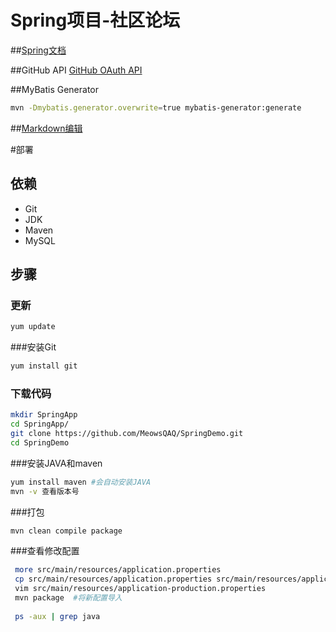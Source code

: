 # Spring项目-社区论坛

##[Spring文档](https://spring.io/guides)

##GitHub API
[GitHub OAuth API](https://developer.github.com/apps/building-oauth-apps/creating-an-oauth-app/https://developer.github.com/apps/building-oauth-apps/creating-an-oauth-app/)

##MyBatis Generator
```bash
mvn -Dmybatis.generator.overwrite=true mybatis-generator:generate
```
##[Markdown编辑](https://github.com/pandao/editor.md/)


#部署

## 依赖
- Git
- JDK
- Maven
-  MySQL

## 步骤
### 更新
```bash
yum update
```
###安装Git
```bash
yum install git
```
### 下载代码
```bash
mkdir SpringApp
cd SpringApp/
git clone https://github.com/MeowsQAQ/SpringDemo.git
cd SpringDemo
```
###安装JAVA和maven
```bash
yum install maven #会自动安装JAVA
mvn -v 查看版本号
```
###打包
```bash
mvn clean compile package
```
###查看修改配置
```bash
 more src/main/resources/application.properties
 cp src/main/resources/application.properties src/main/resources/application-production.properties
 vim src/main/resources/application-production.properties
 mvn package  #将新配置导入
 
 ps -aux | grep java
```